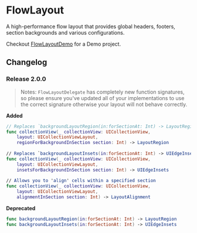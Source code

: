 # FlowLayout

A high-performance flow layout that provides global headers, footers, section backgrounds and various configurations.

Checkout <a href="https://github.com/shaps80/FlowLayout-Demo">FlowLayoutDemo</a> for a Demo project.

## Changelog

### Release 2.0.0

> Notes: `FlowLayoutDelegate` has completely new function signatures, so please ensure you've updated all of your implementations to use the correct signature otherwise your layout will not behave correctly.

**Added**

```swift
// Replaces `backgroundLayoutRegion(in:forSectionAt: Int) -> LayoutRegion`
func collectionView(_ collectionView: UICollectionView,
    layout: UICollectionViewLayout,
    regionForBackgroundInSection section: Int) -> LayoutRegion
    
// Replaces `backgroundLayoutInsets(in:forSectionAt: Int) -> UIEdgeInsets` 
func collectionView(_ collectionView: UICollectionView,
    layout: UICollectionViewLayout,
    insetsForBackgroundInSection section: Int) -> UIEdgeInsets
    
// Allows you to 'align' cells within a specified section
func collectionView(_ collectionView: UICollectionView,
    layout: UICollectionViewLayout,
    alignmentInSection section: Int) -> LayoutAlignment
```

**Deprecated**

```swift
func backgroundLayoutRegion(in:forSectionAt: Int) -> LayoutRegion
func backgroundLayoutInsets(in:forSectionAt: Int) -> UIEdgeInsets
```
